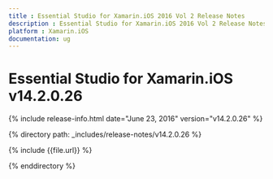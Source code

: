 ```yaml
---
title : Essential Studio for Xamarin.iOS 2016 Vol 2 Release Notes
description : Essential Studio for Xamarin.iOS 2016 Vol 2 Release Notes
platform : Xamarin.iOS
documentation: ug
---
```


# Essential Studio for Xamarin.iOS v14.2.0.26

{% include release-info.html date="June 23, 2016" version="v14.2.0.26" %} 

{% directory path: _includes/release-notes/v14.2.0.26 %}

{% include {{file.url}} %}

{% enddirectory %}